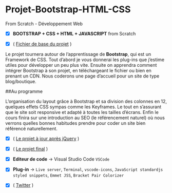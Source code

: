 # Projet-Bootstrap-HTML-CSS

 From Scratch - Développement Web

- [x] **BOOTSTRAP + CSS + HTML + JAVASCRIPT** from Scratch  

- [x] ( [Fichier de base du projet](https://github.com/JustFS/support-pro) ) 

Le projet tournera autour de l’apprentissage de **Bootstrap**, qui est un Framework de CSS. Tout d’abord je vous donnerai les plug-ins que j’estime utiles pour développer un peu plus vite. Ensuite on apprendra comment intégrer Bootstrap à son projet, en téléchargeant le fichier ou bien en prenant un CDN. Nous coderons une page d’accueil pour un site de type blog/boutique. 

##Au programme

L’organisation du layout grâce à Bootstrap et sa division des colonnes en 12, quelques effets CSS sympas comme les Keyframes. Le tout en s’assurant que le site soit responsive et adapté à toutes les tailles d’écrans. Enfin le cours finira sur une introduction au SEO (le référencement naturel) où nous verrons quelles bonnes habitudes prendre pour coder un site bien référencé naturellement.

- [x] ( [Le projet à jour après jQuery](https://github.com/JustFS/support-pro) ) 

- [x] ( [Le projet final](https://github.com/JustFS/support-pro) ) 

- [x] **Editeur de code** → Visual Studio Code `VSCode`

- [x] **Plug-in** → `Live server`, `Terminal`, `vscode-icons`, `JavaScript standardjs styled snippets`, `Emmet JSS`, `Bracket Pair Colorizer`

- [x] ( [Twitter](https://twitter.com/KobeKenjo) ) 
